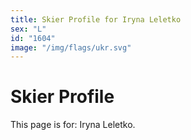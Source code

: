 ```yaml
---
title: Skier Profile for Iryna Leletko
sex: "L"
id: "1604"
image: "/img/flags/ukr.svg" 
---
```


# Skier Profile

This page is for: Iryna Leletko.
    